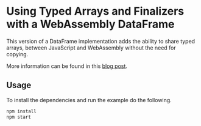 # Using Typed Arrays and Finalizers with a WebAssembly DataFrame

This version of a DataFrame implementation adds the ability to share typed
arrays, between JavaScript and WebAssembly without the need for copying.

More information can be found in this
[blog post](https://rob-blackbourn.github.io/blog/webassembly/wasm/wasi/javascript/c/clang/wasi-sdk/marshalling/finalizer/finalizationregistry/data/science/dataframe/series/2020/07/15/wasm-dataframes-finalizers.html).

## Usage

To install the dependencies and run the example do the following.

```bash
npm install
npm start
```
